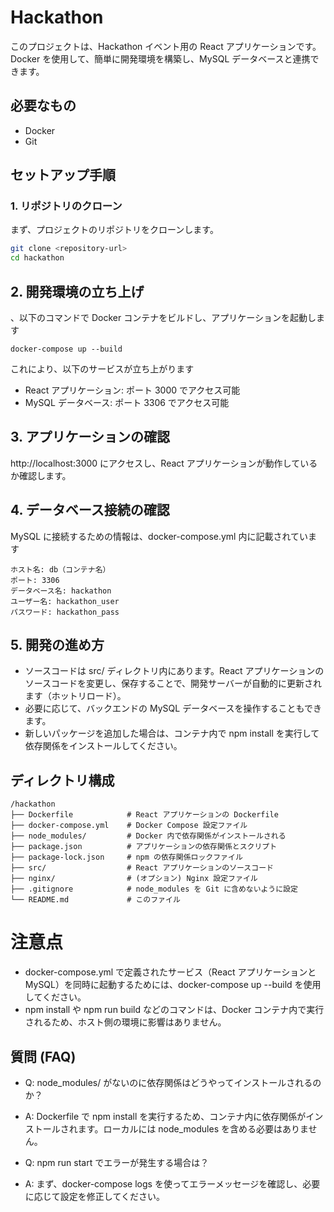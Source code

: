 # Hackathon

このプロジェクトは、Hackathon イベント用の React アプリケーションです。Docker を使用して、簡単に開発環境を構築し、MySQL データベースと連携できます。

## 必要なもの

- Docker
- Git

## セットアップ手順

### 1. リポジトリのクローン

まず、プロジェクトのリポジトリをクローンします。

```bash
git clone <repository-url>
cd hackathon
```
## 2. 開発環境の立ち上げ
、以下のコマンドで Docker コンテナをビルドし、アプリケーションを起動します
```angular2html
docker-compose up --build 
```
これにより、以下のサービスが立ち上がります
- React アプリケーション: ポート 3000 でアクセス可能
- MySQL データベース: ポート 3306 でアクセス可能
## 3. アプリケーションの確認
http://localhost:3000 にアクセスし、React アプリケーションが動作しているか確認します。

## 4. データベース接続の確認
MySQL に接続するための情報は、docker-compose.yml 内に記載されています
```
ホスト名: db（コンテナ名）
ポート: 3306
データベース名: hackathon
ユーザー名: hackathon_user
パスワード: hackathon_pass
```
## 5. 開発の進め方
- ソースコードは src/ ディレクトリ内にあります。React アプリケーションのソースコードを変更し、保存することで、開発サーバーが自動的に更新されます（ホットリロード）。
- 必要に応じて、バックエンドの MySQL データベースを操作することもできます。
- 新しいパッケージを追加した場合は、コンテナ内で npm install を実行して依存関係をインストールしてください。
## ディレクトリ構成
```angular2html
/hackathon
├── Dockerfile            # React アプリケーションの Dockerfile
├── docker-compose.yml    # Docker Compose 設定ファイル
├── node_modules/         # Docker 内で依存関係がインストールされる
├── package.json          # アプリケーションの依存関係とスクリプト
├── package-lock.json     # npm の依存関係ロックファイル
├── src/                  # React アプリケーションのソースコード
├── nginx/                # (オプション) Nginx 設定ファイル
├── .gitignore            # node_modules を Git に含めないように設定
└── README.md             # このファイル
```
# 注意点
- docker-compose.yml で定義されたサービス（React アプリケーションと MySQL）を同時に起動するためには、docker-compose up --build を使用してください。
- npm install や npm run build などのコマンドは、Docker コンテナ内で実行されるため、ホスト側の環境に影響はありません。
## 質問 (FAQ)
- Q: node_modules/ がないのに依存関係はどうやってインストールされるのか？
- A: Dockerfile で npm install を実行するため、コンテナ内に依存関係がインストールされます。ローカルには node_modules を含める必要はありません。

- Q: npm run start でエラーが発生する場合は？
- A: まず、docker-compose logs を使ってエラーメッセージを確認し、必要に応じて設定を修正してください。
